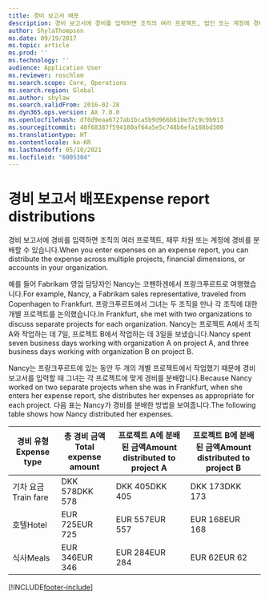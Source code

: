 ```yaml
---
title: 경비 보고서 배포
description: 경비 보고서에 경비를 입력하면 조직의 여러 프로젝트, 법인 또는 계정에 경비를 분배할 수 있습니다.
author: ShylaThompson
ms.date: 09/19/2017
ms.topic: article
ms.prod: ''
ms.technology: ''
audience: Application User
ms.reviewer: roschlom
ms.search.scope: Core, Operations
ms.search.region: Global
ms.author: shylaw
ms.search.validFrom: 2016-02-28
ms.dyn365.ops.version: AX 7.0.0
ms.openlocfilehash: df0d9eaa6727ab1bca5b9d966b610e37c9c9b913
ms.sourcegitcommit: 40f68387f594180af64a5e5c748b6efa188bd300
ms.translationtype: HT
ms.contentlocale: ko-KR
ms.lasthandoff: 05/10/2021
ms.locfileid: "6005304"
---
```

# <a name="expense-report-distributions"></a><span data-ttu-id="80ac6-103">경비 보고서 배포</span><span class="sxs-lookup"><span data-stu-id="80ac6-103">Expense report distributions</span></span>

<span data-ttu-id="80ac6-104">경비 보고서에 경비를 입력하면 조직의 여러 프로젝트, 재무 차원 또는 계정에 경비를 분배할 수 있습니다.</span><span class="sxs-lookup"><span data-stu-id="80ac6-104">When you enter expenses on an expense report, you can distribute the expense across multiple projects, financial dimensions, or accounts in your organization.</span></span>

<span data-ttu-id="80ac6-105">예를 들어 Fabrikam 영업 담당자인 Nancy는 코펜하겐에서 프랑크푸르트로 여행했습니다.</span><span class="sxs-lookup"><span data-stu-id="80ac6-105">For example, Nancy, a Fabrikam sales representative, traveled from Copenhagen to Frankfurt.</span></span> <span data-ttu-id="80ac6-106">프랑크푸르트에서 그녀는 두 조직을 만나 각 조직에 대한 개별 프로젝트를 논의했습니다.</span><span class="sxs-lookup"><span data-stu-id="80ac6-106">In Frankfurt, she met with two organizations to discuss separate projects for each organization.</span></span> <span data-ttu-id="80ac6-107">Nancy는 프로젝트 A에서 조직 A와 작업하는 데 7일, 프로젝트 B에서 작업하는 데 3일을 보냈습니다.</span><span class="sxs-lookup"><span data-stu-id="80ac6-107">Nancy spent seven business days working with organization A on project A, and three business days working with organization B on project B.</span></span>

<span data-ttu-id="80ac6-108">Nancy는 프랑크푸르트에 있는 동안 두 개의 개별 프로젝트에서 작업했기 때문에 경비 보고서를 입력할 때 그녀는 각 프로젝트에 맞게 경비를 분배합니다.</span><span class="sxs-lookup"><span data-stu-id="80ac6-108">Because Nancy worked on two separate projects when she was in Frankfurt, when she enters her expense report, she distributes her expenses as appropriate for each project.</span></span> <span data-ttu-id="80ac6-109">다음 표는 Nancy가 경비를 분배한 방법을 보여줍니다.</span><span class="sxs-lookup"><span data-stu-id="80ac6-109">The following table shows how Nancy distributed her expenses.</span></span>


| <span data-ttu-id="80ac6-110">경비 유형</span><span class="sxs-lookup"><span data-stu-id="80ac6-110">Expense type</span></span> | <span data-ttu-id="80ac6-111">총 경비 금액</span><span class="sxs-lookup"><span data-stu-id="80ac6-111">Total expense amount</span></span>|<span data-ttu-id="80ac6-112">프로젝트 A에 분배된 금액</span><span class="sxs-lookup"><span data-stu-id="80ac6-112">Amount distributed to project A</span></span>| <span data-ttu-id="80ac6-113">프로젝트 B에 분배된 금액</span><span class="sxs-lookup"><span data-stu-id="80ac6-113">Amount distributed to project B</span></span> |
|--------------|---------------------|-------------------------------|---------------------------------|
|<span data-ttu-id="80ac6-114">기차 요금</span><span class="sxs-lookup"><span data-stu-id="80ac6-114">Train fare</span></span>   |<span data-ttu-id="80ac6-115">DKK 578</span><span class="sxs-lookup"><span data-stu-id="80ac6-115">DKK 578</span></span>              |<span data-ttu-id="80ac6-116">DKK 405</span><span class="sxs-lookup"><span data-stu-id="80ac6-116">DKK 405</span></span>                        |<span data-ttu-id="80ac6-117">DKK 173</span><span class="sxs-lookup"><span data-stu-id="80ac6-117">DKK 173</span></span>                          |
|<span data-ttu-id="80ac6-118">호텔</span><span class="sxs-lookup"><span data-stu-id="80ac6-118">Hotel</span></span>         |<span data-ttu-id="80ac6-119">EUR 725</span><span class="sxs-lookup"><span data-stu-id="80ac6-119">EUR 725</span></span>              |<span data-ttu-id="80ac6-120">EUR 557</span><span class="sxs-lookup"><span data-stu-id="80ac6-120">EUR 557</span></span>                        |<span data-ttu-id="80ac6-121">EUR 168</span><span class="sxs-lookup"><span data-stu-id="80ac6-121">EUR 168</span></span>                          |
|<span data-ttu-id="80ac6-122">식사</span><span class="sxs-lookup"><span data-stu-id="80ac6-122">Meals</span></span>         |<span data-ttu-id="80ac6-123">EUR 346</span><span class="sxs-lookup"><span data-stu-id="80ac6-123">EUR 346</span></span>              |<span data-ttu-id="80ac6-124">EUR 284</span><span class="sxs-lookup"><span data-stu-id="80ac6-124">EUR 284</span></span>                        |<span data-ttu-id="80ac6-125">EUR 62</span><span class="sxs-lookup"><span data-stu-id="80ac6-125">EUR 62</span></span>                           |



[!INCLUDE[footer-include](../includes/footer-banner.md)]
